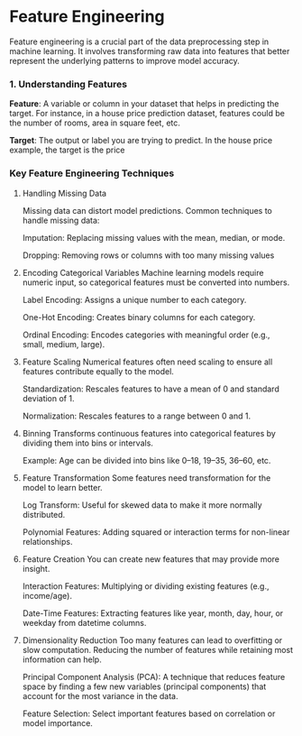# Feature Engineering

Feature engineering is a crucial part of the data preprocessing step in machine learning. It involves transforming raw data into features that better represent the underlying patterns to improve model accuracy.

### 1. Understanding Features

**Feature**: A variable or column in your dataset that helps in predicting the target. For instance, in a house price prediction dataset, features could be the number of rooms, area in square feet, etc.

**Target**: The output or label you are trying to predict. In the house price example, the target is the price

### Key Feature Engineering Techniques

1. Handling Missing Data

   Missing data can distort model predictions. Common techniques to handle missing data:

   Imputation: Replacing missing values with the mean, median, or mode.

   Dropping: Removing rows or columns with too many missing values

2. Encoding Categorical Variables
   Machine learning models require numeric input, so categorical features must be converted into numbers.

   Label Encoding: Assigns a unique number to each category.

   One-Hot Encoding: Creates binary columns for each category.

   Ordinal Encoding: Encodes categories with meaningful order (e.g., small, medium, large).

3. Feature Scaling
   Numerical features often need scaling to ensure all features contribute equally to the model.

   Standardization: Rescales features to have a mean of 0 and standard deviation of 1.

   Normalization: Rescales features to a range between 0 and 1.

4. Binning
   Transforms continuous features into categorical features by dividing them into bins or intervals.

   Example: Age can be divided into bins like 0–18, 19–35, 36–60, etc.

5. Feature Transformation
   Some features need transformation for the model to learn better.

   Log Transform: Useful for skewed data to make it more normally distributed.

   Polynomial Features: Adding squared or interaction terms for non-linear relationships.

6. Feature Creation
   You can create new features that may provide more insight.

   Interaction Features: Multiplying or dividing existing features (e.g., income/age).

   Date-Time Features: Extracting features like year, month, day, hour, or weekday from datetime columns.

7. Dimensionality Reduction
   Too many features can lead to overfitting or slow computation. Reducing the number of features while retaining most information can help.

   Principal Component Analysis (PCA): A technique that reduces feature space by finding a few new variables (principal components) that account for the most variance in the data.

   Feature Selection: Select important features based on correlation or model importance.

